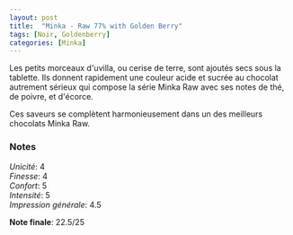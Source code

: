 ```yaml
---
layout: post
title:  "Minka - Raw 77% with Golden Berry"
tags: [Noir, Goldenberry] 
categories: [Minka]
---
```



Les petits morceaux d'uvilla, ou cerise de terre, sont ajoutés secs sous la tablette. Ils donnent rapidement une couleur acide et sucrée au chocolat autrement sérieux qui compose la série Minka Raw avec ses notes de thé, de poivre, et d'écorce.

Ces saveurs se complètent harmonieusement dans un des meilleurs chocolats Minka Raw.

### Notes

_Unicité_: 4  
_Finesse_: 4  
_Confort_: 5  
_Intensité_: 5  
_Impression générale_: 4.5

**Note finale**: 22.5/25